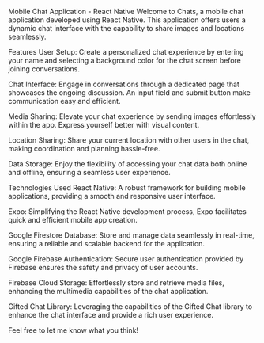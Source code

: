 
Mobile Chat Application - React Native
Welcome to Chats, a mobile chat application developed using React Native. This application offers users a dynamic chat interface with the capability to share images and locations seamlessly.

Features
User Setup: Create a personalized chat experience by entering your name and selecting a background color for the chat screen before joining conversations.

Chat Interface: Engage in conversations through a dedicated page that showcases the ongoing discussion. An input field and submit button make communication easy and efficient.

Media Sharing: Elevate your chat experience by sending images effortlessly within the app. Express yourself better with visual content.

Location Sharing: Share your current location with other users in the chat, making coordination and planning hassle-free.

Data Storage: Enjoy the flexibility of accessing your chat data both online and offline, ensuring a seamless user experience.

Technologies Used
React Native: A robust framework for building mobile applications, providing a smooth and responsive user interface.

Expo: Simplifying the React Native development process, Expo facilitates quick and efficient mobile app creation.

Google Firestore Database: Store and manage data seamlessly in real-time, ensuring a reliable and scalable backend for the application.

Google Firebase Authentication: Secure user authentication provided by Firebase ensures the safety and privacy of user accounts.

Firebase Cloud Storage: Effortlessly store and retrieve media files, enhancing the multimedia capabilities of the chat application.

Gifted Chat Library: Leveraging the capabilities of the Gifted Chat library to enhance the chat interface and provide a rich user experience.

Feel free to let me know what you think!
